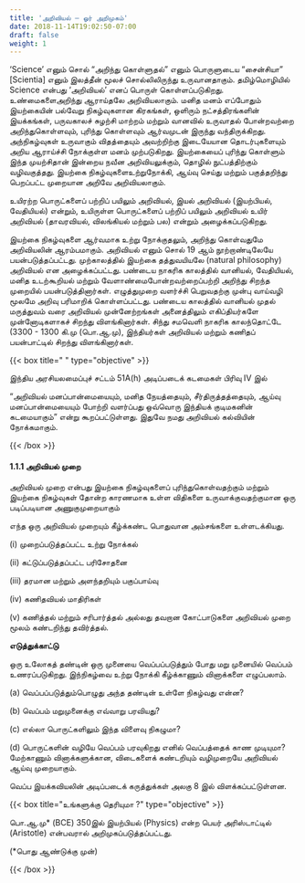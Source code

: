 ```yaml
---
title: 'அறிவியல் – ஓர் அறிமுகம்'
date: 2018-11-14T19:02:50-07:00
draft: false
weight: 1
---
```



‘Science’ எனும் சொல் “அறிந்து கொள்ளுதல்”
எனும் பொருளுடைய “சைன்சியா” [Scientia] எனும்
இலத்தீன் மூலச் சொல்லிலிருந்து உருவானதாகும்.
தமிழ்மொழியில் Science என்பது ‘அறிவியல்’ எனப்
பொருள் கொள்ளப்படுகிறது. உண்மைகளைஅறிந்து
ஆராய்தலே அறிவியலாகும். மனித மனம் எப்போதும்
இயற்கையின் பல்வேறு நிகழ்வுகளான கிரகங்கள்,
ஒளிரும் நட்சத்திரங்களின் இயக்கங்கள், பருவகாலச்
சுழற்சி மாற்றம் மற்றும் வானவில் உருவாதல்
போன்றவற்றை அறிந்துகொள்ளவும், புரிந்து
கொள்ளவும் ஆர்வமுடன் இருந்து வந்திருக்கிறது.
அந்நிகழ்வுகள் உருவாகும் விதத்தையும் அவற்றிற்கு
இடையேயான தொடர்புகளையும் அறிய ஆராய்ச்சி
நோக்குள்ள மனம் முற்படுகிறது. இயற்கையைப்
புரிந்து கொள்ளும் இந்த முயற்சிதான் இன்றைய
நவீன அறிவியலுக்கும், தொழில் நுட்பத்திற்கும்
வழிவகுத்தது. இயற்கை நிகழ்வுகளைஉற்றுநோக்கி, ஆய்வு செய்து மற்றும் பகுத்தறிந்து
பெறப்பட்ட முறையான அறிவே அறிவியலாகும்.

உயிரற்ற பொருட்களைப் பற்றிப் பயிலும் அறிவியல்,
இயல் அறிவியல் (இயற்பியல், வேதியியல்) என்றும்,
உயிருள்ள பொருட்களைப் பற்றிப் பயிலும் அறிவியல்
உயிர் அறிவியல் (தாவரவியல், விலங்கியல் மற்றும்
பல) என்றும் அழைக்கப்படுகிறது.

இயற்கை நிகழ்வுகளை ஆர்வமாக உற்று
நோக்குதலும், அறிந்து கொள்வதுமே அறிவியலின்
ஆரம்பமாகும். அறிவியல் எனும் சொல்
19 ஆம் நூற்றாண்டிலேயே பயன்படுத்தப்பட்டது.
முற்காலத்தில் இயற்கை தத்துவயியலே (natural
philosophy) அறிவியல் என அழைக்கப்பட்டது.
பண்டைய நாகரிக காலத்தில் வானியல்,
வேதியியல், மனித உடற்கூறியல் மற்றும்
வேளாண்மைபோன்றவற்றைப்பற்றி அறிந்து சிறந்த
முறையில் பயன்படுத்தினார்கள். எழுத்துமுறை
வளர்ச்சி பெறுவதற்கு முன்பு வாய்வழி மூலமே அறிவு
பரிமாறிக் கொள்ளப்பட்டது. பண்டைய காலத்தில்
வானியல் முதல் மருத்துவம் வரை அறிவியல் முன்னேற்றங்கள் அனைத்திலும் எகிப்தியர்களே
முன்னோடிகளாகச் சிறந்து விளங்கினார்கள்.
சிந்து சமவெளி நாகரிக காலந்தொட்டே
(3300 - 1300 கி.மு (பொ.ஆ.மு), இந்தியர்கள்
அறிவியல் மற்றும் கணிதப் பயன்பாட்டில் சிறந்து
விளங்கினார்கள்.

{{< box title=" " type="objective" >}}

இந்திய அரசியலமைப்புச் சட்டம் 51A(h)
அடிப்படைக் கடமைகள் பிரிவு IV இல்

“அறிவியல் மனப்பான்மையையும்,
மனித நேயத்தையும், சீர்திருத்தத்தையும்,
ஆய்வு மனப்பான்மையையும் போற்றி
வளர்ப்பது ஒவ்வொரு இந்தியக் குடிமகனின்
கடமையாகும்” என்று கூறப்பட்டுள்ளது. இதுவே
நமது அறிவியல் கல்வியின் நோக்கமாகும்.

{{< /box >}}

#### 1.1.1 அறிவியல் முறை

அறிவியல் முறை என்பது இயற்கை நிகழ்வுகளைப்
புரிந்துகொள்வதற்கும் மற்றும் இயற்கை
நிகழ்வுகள் தோன்ற காரணமாக உள்ள விதிகளை
உருவாக்குவதற்குமான ஒரு படிப்படியான
அணுகுமுறையாகும்

எந்த ஒரு அறிவியல் முறையும் கீழ்க்கண்ட
பொதுவான அம்சங்களை உள்ளடக்கியது.

(i) முறைப்படுத்தப்பட்ட உற்று நோக்கல்

(ii) கட்டுப்படுத்தப்பட்ட பரிசோதனை

(iii) தரமான மற்றும் அளந்தறியும் பகுப்பாய்வு

(iv) கணிதவியல் மாதிரிகள்

(v) கணித்தல் மற்றும் சரிபார்த்தல் அல்லது
தவறான கோட்பாடுகளை அறிவியல் முறை
மூலம் கண்டறிந்து தவிர்த்தல்.

**எடுத்துக்காட்டு**

ஒரு உலோகத் தண்டின் ஒரு முனையை
வெப்பப்படுத்தும் போது மறு முனையில் வெப்பம்
உணரப்படுகிறது. இந்நிகழ்வை உற்று நோக்கி
கீழ்க்காணும் வினாக்களை எழுப்பலாம்.

(a) வெப்பப்படுத்தும்பொழுது அந்த தண்டின்
உள்ளே நிகழ்வது என்ன?

(b) வெப்பம் மறுமுனைக்கு எவ்வாறு
பரவியது?

(c) எல்லா பொருட்களிலும் இந்த விளைவு
நிகழுமா?

(d) பொருட்களின் வழியே வெப்பம் பரவுகிறது
எனில் வெப்பத்தைக் காண முடியுமா?
மேற்காணும் வினாக்களுக்கான, விடைகளைக்
கண்டறியும் வழிமுறையே அறிவியல் ஆய்வு
முறையாகும்.

வெப்ப இயக்கவியலின் அடிப்படைக் கருத்துக்கள்
அலகு 8 இல் விளக்கப்பட்டுள்ளன.

{{< box title="உங்களுக்கு தெரியுமா ?" type="objective" >}}

பொ.ஆ.மு* (BCE) 350இல்
இயற்பியல் (Physics)
என்ற பெயர்
அரிஸ்டாட்டில் (Aristotle)
என்பவரால் அறிமுகப்படுத்தப்பட்டது.

(*பொது ஆண்டுக்கு முன்)

{{< /box >}}
